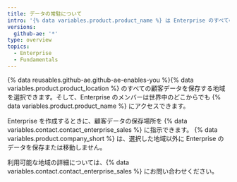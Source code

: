 ```yaml
---
title: データの常駐について
intro: '{% data variables.product.product_name %} は Enterprise のすべての顧客データを保存する地域を選択できます。'
versions:
  github-ae: '*'
type: overview
topics:
  - Enterprise
  - Fundamentals
---
```


{% data reusables.github-ae.github-ae-enables-you %}{% data variables.product.product_location %} のすべての顧客データを保存する地域を選択できます。そして、Enterprise のメンバーは世界中のどこからでも {% data variables.product.product_name %} にアクセスできます。

Enterprise を作成するときに、顧客データの保存場所を {% data variables.contact.contact_enterprise_sales %} に指示できます。 {% data variables.product.company_short %} は、選択した地域以外に Enterprise のデータを保存または移動しません。

利用可能な地域の詳細については、{% data variables.contact.contact_enterprise_sales %} にお問い合わせください。
